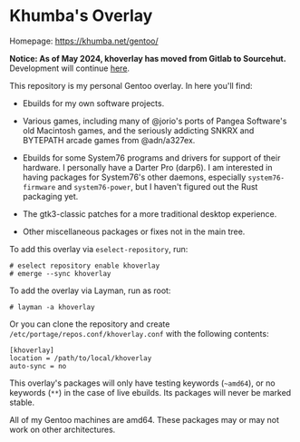 # Khumba's Overlay

Homepage: https://khumba.net/gentoo/

**Notice: As of May 2024, khoverlay has moved from Gitlab to Sourcehut.**
Development will continue [here](https://sr.ht/~khumba/hoppy/).

This repository is my personal Gentoo overlay.  In here you'll find:

- Ebuilds for my own software projects.

- Various games, including many of @jorio's ports of Pangea Software's old
  Macintosh games, and the seriously addicting SNKRX and BYTEPATH arcade games
  from @adn/a327ex.

- Ebuilds for some System76 programs and drivers for support of their hardware.
  I personally have a Darter Pro (darp6).  I am interested in having packages
  for System76's other daemons, especially `system76-firmware` and
  `system76-power`, but I haven't figured out the Rust packaging yet.

- The gtk3-classic patches for a more traditional desktop experience.

- Other miscellaneous packages or fixes not in the main tree.

To add this overlay via `eselect-repository`, run:

    # eselect repository enable khoverlay
    # emerge --sync khoverlay

To add the overlay via Layman, run as root:

    # layman -a khoverlay

Or you can clone the repository and create
`/etc/portage/repos.conf/khoverlay.conf` with the following contents:

    [khoverlay]
    location = /path/to/local/khoverlay
    auto-sync = no

This overlay's packages will only have testing keywords (`~amd64`), or no
keywords (`**`) in the case of live ebuilds.  Its packages will never be marked
stable.

All of my Gentoo machines are amd64.  These packages may or may not work on
other architectures.
